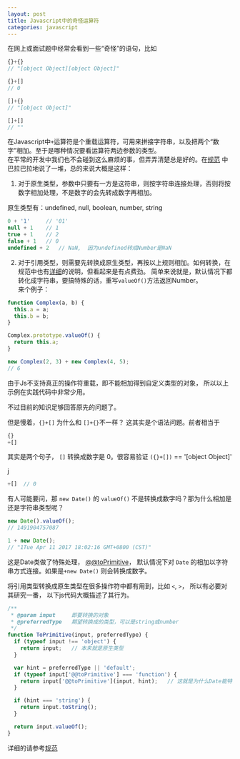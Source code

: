 ```yaml
---
layout: post
title: Javascript中的奇怪运算符
categories: javascript
---
```


在网上或面试题中经常会看到一些“奇怪”的语句，比如

```js
{}+{}
// "[object Object][object Object]"

{}+[]
// 0

[]+{}
// "[object Object]"

[]+[]
// ""
```

在Javascript中`+`运算符是个重载运算符，可用来拼接字符串，以及把两个“数字”相加。至于是哪种情况要看运算符两边参数的类型。  
在平常的开发中我们也不会碰到这么麻烦的事，但弄弄清楚总是好的。在[规范](https://www.ecma-international.org/ecma-262/7.0/index.html#sec-addition-operator-plus) 中巴拉巴拉地说了一堆，总的来说大概是这样：

1. 对于原生类型，参数中只要有一方是这符串，则按字符串连接处理，否则将按数字相加处理，不是数字的会先转成数字再相加。

原生类型有：undefined, null, boolean, number, string

```js
0 + '1'     // '01'
null + 1    // 1
true + 1    // 2
false + 1   // 0
undefined + 2   // NaN,  因为undefined转成Number是NaN
```

2. 对于引用类型，则需要先转换成原生类型，再按以上规则相加。如何转换，在规范中也有[详细](https://www.ecma-international.org/ecma-262/7.0/index.html#sec-toprimitive)的说明，但看起来是有点费劲。 简单来说就是，默认情况下都转化成字符串，要搞特殊的话，重写`valueOf()`方法返回Number。  
来个例子：

```js
function Complex(a, b) {
  this.a = a;
  this.b = b;
}

Complex.prototype.valueOf() {
  return this.a;
}

new Complex(2, 3) + new Complex(4, 5);
// 6
```

由于Js不支持真正的操作符重载，即不能相加得到自定义类型的对象， 所以以上示例在实践代码中非常少用。  

不过目前的知识足够回答原先的问题了。  

但是慢着，`{}+[]` 为什么和 `[]+{}`不一样？ 这其实是个语法问题。前者相当于

```js
{}
+[]
```
其实是两个句子， `[]` 转换成数字是 0。很容易验证 `({}+[])` == '[object Object]'

j
```js
+[]  // 0
```

有人可能要问，那 `new Date()` 的 `valueOf()` 不是转换成数字吗？那为什么相加是还是字符串类型呢？


```js
new Date().valueOf();
// 1491904757087

1 + new Date();
// "1Tue Apr 11 2017 18:02:16 GMT+0800 (CST)"
```

这是Date类做了特殊处理， [@@toPrimitive](https://www.ecma-international.org/ecma-262/7.0/index.html#sec-date.prototype-@@toprimitive)， 默认情况下对 `Date` 的相加以字符串方式连接。如果是`+new Date()` 则会转换成数字。


将引用类型转换成原生类型在很多操作符中都有用到，比如 `<`, `>`， 所以有必要对其研究一番， 以下js代码大概描述了其行为。


```js
/**
 * @param input     即要转换的对象
 * @preferredType   期望转换成的类型，可以是string或number
 */
function ToPrimitive(input, preferredType) {
  if (typeof input !== 'object') {
    return input;   // 本来就是原生类型
  }

  var hint = preferredType || 'default';
  if (typeof input['@@toPrimitive'] === 'function') {
    return input['@@toPrimitive'](input, hint);   // 这就是为什么Date能特殊处理的原因
  }

  if (hint === 'string') {
    return input.toString();
  }

  return input.valueOf();
}
```

详细的请参考[规范](https://www.ecma-international.org/ecma-262/7.0/index.html#sec-toprimitive)
